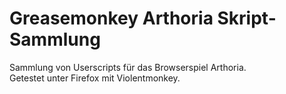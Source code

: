 # Greasemonkey Arthoria Skript-Sammlung
Sammlung von Userscripts für das Browserspiel Arthoria.  
Getestet unter Firefox mit Violentmonkey.
